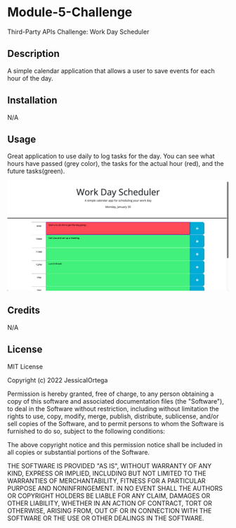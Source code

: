 # Module-5-Challenge
Third-Party APIs Challenge: Work Day Scheduler

## Description
A simple calendar application that allows a user to save events for each hour of the day.

## Installation
N/A

## Usage
Great application to use daily to log tasks for the day. You can see what hours have passed (grey color), the tasks for the actual hour (red), and the future tasks(green).

![Screenshot of application](assets/Screenshot%202023-01-30%20at%2010.11.31%20AM.png)

## Credits
N/A

## License
MIT License

Copyright (c) 2022 JessicaIOrtega

Permission is hereby granted, free of charge, to any person obtaining a copy of this software and associated documentation files (the "Software"), to deal in the Software without restriction, including without limitation the rights to use, copy, modify, merge, publish, distribute, sublicense, and/or sell copies of the Software, and to permit persons to whom the Software is furnished to do so, subject to the following conditions:

The above copyright notice and this permission notice shall be included in all copies or substantial portions of the Software.

THE SOFTWARE IS PROVIDED "AS IS", WITHOUT WARRANTY OF ANY KIND, EXPRESS OR IMPLIED, INCLUDING BUT NOT LIMITED TO THE WARRANTIES OF MERCHANTABILITY, FITNESS FOR A PARTICULAR PURPOSE AND NONINFRINGEMENT. IN NO EVENT SHALL THE AUTHORS OR COPYRIGHT HOLDERS BE LIABLE FOR ANY CLAIM, DAMAGES OR OTHER LIABILITY, WHETHER IN AN ACTION OF CONTRACT, TORT OR OTHERWISE, ARISING FROM, OUT OF OR IN CONNECTION WITH THE SOFTWARE OR THE USE OR OTHER DEALINGS IN THE SOFTWARE.
